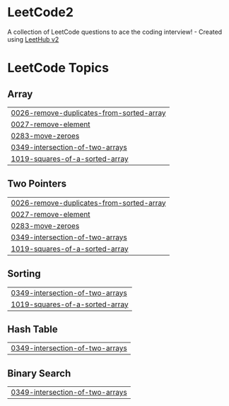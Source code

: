 # LeetCode2
A collection of LeetCode questions to ace the coding interview! - Created using [LeetHub v2](https://github.com/arunbhardwaj/LeetHub-2.0)

<!---LeetCode Topics Start-->
# LeetCode Topics
## Array
|  |
| ------- |
| [0026-remove-duplicates-from-sorted-array](https://github.com/anamolsoman/LeetCode2/tree/master/0026-remove-duplicates-from-sorted-array) |
| [0027-remove-element](https://github.com/anamolsoman/LeetCode2/tree/master/0027-remove-element) |
| [0283-move-zeroes](https://github.com/anamolsoman/LeetCode2/tree/master/0283-move-zeroes) |
| [0349-intersection-of-two-arrays](https://github.com/anamolsoman/LeetCode2/tree/master/0349-intersection-of-two-arrays) |
| [1019-squares-of-a-sorted-array](https://github.com/anamolsoman/LeetCode2/tree/master/1019-squares-of-a-sorted-array) |
## Two Pointers
|  |
| ------- |
| [0026-remove-duplicates-from-sorted-array](https://github.com/anamolsoman/LeetCode2/tree/master/0026-remove-duplicates-from-sorted-array) |
| [0027-remove-element](https://github.com/anamolsoman/LeetCode2/tree/master/0027-remove-element) |
| [0283-move-zeroes](https://github.com/anamolsoman/LeetCode2/tree/master/0283-move-zeroes) |
| [0349-intersection-of-two-arrays](https://github.com/anamolsoman/LeetCode2/tree/master/0349-intersection-of-two-arrays) |
| [1019-squares-of-a-sorted-array](https://github.com/anamolsoman/LeetCode2/tree/master/1019-squares-of-a-sorted-array) |
## Sorting
|  |
| ------- |
| [0349-intersection-of-two-arrays](https://github.com/anamolsoman/LeetCode2/tree/master/0349-intersection-of-two-arrays) |
| [1019-squares-of-a-sorted-array](https://github.com/anamolsoman/LeetCode2/tree/master/1019-squares-of-a-sorted-array) |
## Hash Table
|  |
| ------- |
| [0349-intersection-of-two-arrays](https://github.com/anamolsoman/LeetCode2/tree/master/0349-intersection-of-two-arrays) |
## Binary Search
|  |
| ------- |
| [0349-intersection-of-two-arrays](https://github.com/anamolsoman/LeetCode2/tree/master/0349-intersection-of-two-arrays) |
<!---LeetCode Topics End-->